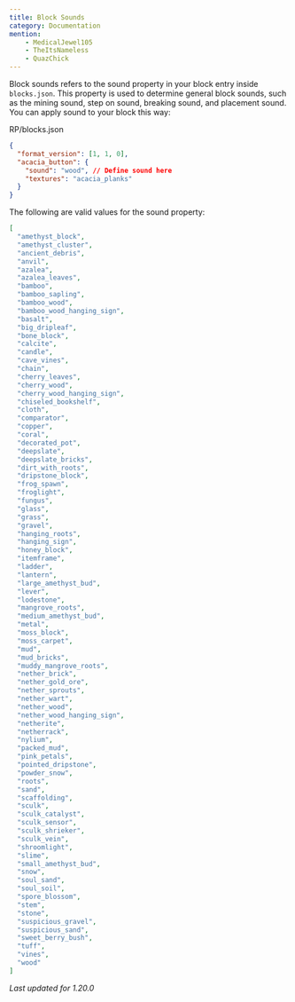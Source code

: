 ```yaml
---
title: Block Sounds
category: Documentation
mention:
    - MedicalJewel105
    - TheItsNameless
    - QuazChick
---
```


Block sounds refers to the sound property in your block entry inside `blocks.json`.
This property is used to determine general block sounds, such as the mining sound, step on sound, breaking sound, and placement sound. You can apply sound to your block this way:

<CodeHeader>RP/blocks.json</CodeHeader>

```json
{
  "format_version": [1, 1, 0],
  "acacia_button": {
    "sound": "wood", // Define sound here
    "textures": "acacia_planks"
  }
}
```

The following are valid values for the sound property:

<!-- page_dumper_start -->

```json
[
  "amethyst_block",
  "amethyst_cluster",
  "ancient_debris",
  "anvil",
  "azalea",
  "azalea_leaves",
  "bamboo",
  "bamboo_sapling",
  "bamboo_wood",
  "bamboo_wood_hanging_sign",
  "basalt",
  "big_dripleaf",
  "bone_block",
  "calcite",
  "candle",
  "cave_vines",
  "chain",
  "cherry_leaves",
  "cherry_wood",
  "cherry_wood_hanging_sign",
  "chiseled_bookshelf",
  "cloth",
  "comparator",
  "copper",
  "coral",
  "decorated_pot",
  "deepslate",
  "deepslate_bricks",
  "dirt_with_roots",
  "dripstone_block",
  "frog_spawn",
  "froglight",
  "fungus",
  "glass",
  "grass",
  "gravel",
  "hanging_roots",
  "hanging_sign",
  "honey_block",
  "itemframe",
  "ladder",
  "lantern",
  "large_amethyst_bud",
  "lever",
  "lodestone",
  "mangrove_roots",
  "medium_amethyst_bud",
  "metal",
  "moss_block",
  "moss_carpet",
  "mud",
  "mud_bricks",
  "muddy_mangrove_roots",
  "nether_brick",
  "nether_gold_ore",
  "nether_sprouts",
  "nether_wart",
  "nether_wood",
  "nether_wood_hanging_sign",
  "netherite",
  "netherrack",
  "nylium",
  "packed_mud",
  "pink_petals",
  "pointed_dripstone",
  "powder_snow",
  "roots",
  "sand",
  "scaffolding",
  "sculk",
  "sculk_catalyst",
  "sculk_sensor",
  "sculk_shrieker",
  "sculk_vein",
  "shroomlight",
  "slime",
  "small_amethyst_bud",
  "snow",
  "soul_sand",
  "soul_soil",
  "spore_blossom",
  "stem",
  "stone",
  "suspicious_gravel",
  "suspicious_sand",
  "sweet_berry_bush",
  "tuff",
  "vines",
  "wood"
]
```

_Last updated for 1.20.0_

<!-- page_dumper_end -->
